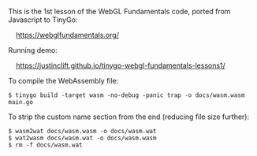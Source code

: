 This is the 1st lesson of the WebGL Fundamentals code, ported from Javascript
to TinyGo:

&nbsp; &nbsp; https://webglfundamentals.org/

Running demo:

&nbsp; &nbsp; https://justinclift.github.io/tinygo-webgl-fundamentals-lessons1/

To compile the WebAssembly file:

    $ tinygo build -target wasm -no-debug -panic trap -o docs/wasm.wasm main.go

To strip the custom name section from the end (reducing file size further):

    $ wasm2wat docs/wasm.wasm -o docs/wasm.wat
    $ wat2wasm docs/wasm.wat -o docs/wasm.wasm
    $ rm -f docs/wasm.wat

